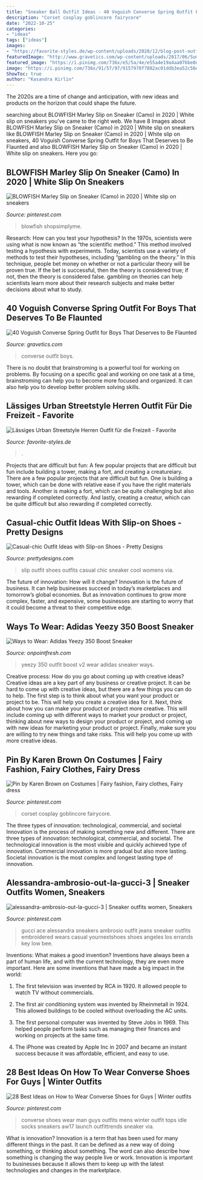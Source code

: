 ```yaml
---
title: "Sneaker Ball Outfit Ideas - 40 Voguish Converse Spring Outfit For Boys That Deserves To Be Flaunted"
description: "Corset cosplay goblincore fairycore"
date: "2022-10-25"
categories:
- "ideas"
tags: ["ideas"]
images:
- "https://favorite-styles.de/wp-content/uploads/2020/12/blog-post-outfit-2020-11-30-01-3-735x1102.png"
featuredImage: "http://www.gravetics.com/wp-content/uploads/2017/06/Summer-Outfit-With-Converse.jpg"
featured_image: "https://i.pinimg.com/736x/e5/5a/4e/e55a4e19a4aa076be0d44a989f2a69f7.jpg"
image: "https://i.pinimg.com/736x/91/57/97/9157970f7882ac01ddb3ea52c56eb90b--alessandra-ambrosio-bees.jpg"
ShowToc: true
author: "Kasandra Kirlin"
---
```



The 2020s are a time of change and anticipation, with new ideas and products on the horizon that could shape the future.

	

		
searching about BLOWFISH Marley Slip on Sneaker (Camo) in 2020 | White slip on sneakers you've came to the right web. We have 8 Images about BLOWFISH Marley Slip on Sneaker (Camo) in 2020 | White slip on sneakers like BLOWFISH Marley Slip on Sneaker (Camo) in 2020 | White slip on sneakers, 40 Voguish Converse Spring Outfit for Boys That Deserves to Be Flaunted and also BLOWFISH Marley Slip on Sneaker (Camo) in 2020 | White slip on sneakers. Here you go:
		
    
## BLOWFISH Marley Slip On Sneaker (Camo) In 2020 | White Slip On Sneakers

<img loading=lazy src="https://i.pinimg.com/736x/03/b5/26/03b5265ba641d19ad7a16e9f86f8fac4.jpg" onerror="this.onerror=null;this.src='https://tse2.mm.bing.net/th?id=OIP.ay5AtQXfb8M-BgzrxOBmkgHaLH&amp;pid=15.1';" alt="BLOWFISH Marley Slip on Sneaker (Camo) in 2020 | White slip on sneakers">

_Source: pinterest.com_

>blowfish shopsimplyme. 

	

Research: How can you test your hypothesis?
In the 1970s, scientists were using what is now known as “the scientific method.” This method involved testing a hypothesis with experiments. Today, scientists use a variety of methods to test their hypotheses, including “gambling on the theory.” In this technique, people bet money on whether or not a particular theory will be proven true. If the bet is successful, then the theory is considered true; if not, then the theory is considered false. gambling on theories can help scientists learn more about their research subjects and make better decisions about what to study.

    
## 40 Voguish Converse Spring Outfit For Boys That Deserves To Be Flaunted

<img loading=lazy src="http://www.gravetics.com/wp-content/uploads/2017/06/Summer-Outfit-With-Converse.jpg" onerror="this.onerror=null;this.src='https://tse2.mm.bing.net/th?id=OIP.PNpRnr9ld85bywAtrWwleQAAAA&amp;pid=15.1';" alt="40 Voguish Converse Spring Outfit for Boys That Deserves to Be Flaunted">

_Source: gravetics.com_

>converse outfit boys. 

	

There is no doubt that brainstroming is a powerful tool for working on problems. By focusing on a specific goal and working on one task at a time, brainstroming can help you to become more focused and organized. It can also help you to develop better problem solving skills.

    
## Lässiges Urban Streetstyle Herren Outfit Für Die Freizeit - Favorite

<img loading=lazy src="https://favorite-styles.de/wp-content/uploads/2020/12/blog-post-outfit-2020-11-30-01-3-735x1102.png" onerror="this.onerror=null;this.src='https://tse1.mm.bing.net/th?id=OIP.Yu3mYjqtYdKmB-JRhAikpQHaLG&amp;pid=15.1';" alt="Lässiges Urban Streetstyle Herren Outfit für die Freizeit - Favorite">

_Source: favorite-styles.de_

>. 

	

Projects that are difficult but fun: A few popular projects that are difficult but fun include building a tower, making a fort, and creating a creatureiary.
There are a few popular projects that are difficult but fun. One is building a tower, which can be done with relative ease if you have the right materials and tools. Another is making a fort, which can be quite challenging but also rewarding if completed correctly. And lastly, creating a creatur, which can be quite difficult but also rewarding if completed correctly.

    
## Casual-chic Outfit Ideas With Slip-on Shoes - Pretty Designs

<img loading=lazy src="http://www.prettydesigns.com/wp-content/uploads/2014/05/Cool-Black-Outfit-with-Slip-on-Shoes.jpg" onerror="this.onerror=null;this.src='https://tse3.mm.bing.net/th?id=OIP.E6Ktn8S4Ut38oJkoD3VzpAHaK-&amp;pid=15.1';" alt="Casual-chic Outfit Ideas with Slip-on Shoes - Pretty Designs">

_Source: prettydesigns.com_

>slip outfit shoes outfits casual chic sneaker cool womens via. 

	

The future of innovation: How will it change?
Innovation is the future of business. It can help businesses succeed in today’s marketplaces and tomorrow’s global economies. But as innovation continues to grow more complex, faster, and expensive, some businesses are starting to worry that it could become a threat to their competitive edge.

    
## Ways To Wear: Adidas Yeezy 350 Boost Sneaker

<img loading=lazy src="http://onpointfresh.com/wp-content/uploads/2016/03/CV4kMeuXAAAAvjr.jpg" onerror="this.onerror=null;this.src='https://tse4.mm.bing.net/th?id=OIP.nSYeSKYIxAI8Od_n1PBJCgHaHa&amp;pid=15.1';" alt="Ways to Wear: Adidas Yeezy 350 Boost Sneaker">

_Source: onpointfresh.com_

>yeezy 350 outfit boost v2 wear adidas sneaker ways. 

	

Creative process: How do you go about coming up with creative ideas?
Creative ideas are a key part of any business or creative project. It can be hard to come up with creative ideas, but there are a few things you can do to help. The first step is to think about what you want your product or project to be. This will help you create a creative idea for it. Next, think about how you can make your product or project more creative. This will include coming up with different ways to market your product or project, thinking about new ways to design your product or project, and coming up with new ideas for marketing your product or project. Finally, make sure you are willing to try new things and take risks. This will help you come up with more creative ideas.

    
## Pin By Karen Brown On Costumes | Fairy Fashion, Fairy Clothes, Fairy Dress

<img loading=lazy src="https://i.pinimg.com/736x/e5/5a/4e/e55a4e19a4aa076be0d44a989f2a69f7.jpg" onerror="this.onerror=null;this.src='https://tse3.mm.bing.net/th?id=OIP.n6a9A4AnClkoxlazyRS-NQHaLH&amp;pid=15.1';" alt="Pin by Karen Brown on Costumes | Fairy fashion, Fairy clothes, Fairy dress">

_Source: pinterest.com_

>corset cosplay goblincore fairycore. 

	

The three types of innovation: technological, commercial, and societal
Innovation is the process of making something new and different. There are three types of innovation: technological, commercial, and societal. The technological innovation is the most visible and quickly achieved type of innovation. Commercial innovation is more gradual but also more lasting. Societal innovation is the most complex and longest lasting type of innovation.

    
## Alessandra-ambrosio-out-la-gucci-3 | Sneaker Outfits Women, Sneakers

<img loading=lazy src="https://i.pinimg.com/736x/91/57/97/9157970f7882ac01ddb3ea52c56eb90b--alessandra-ambrosio-bees.jpg" onerror="this.onerror=null;this.src='https://tse4.mm.bing.net/th?id=OIP.VVyJSX3rEXPxZQD0k2aQuQHaKl&amp;pid=15.1';" alt="alessandra-ambrosio-out-la-gucci-3 | Sneaker outfits women, Sneakers">

_Source: pinterest.com_

>gucci ace alessandra sneakers ambrosio outfit jeans sneaker outfits embroidered wears casual yournextshoes shoes angeles los errands key low bee. 

	

Inventions: What makes a good invention?
Inventions have always been a part of human life, and with the current technology, they are even more important. Here are some inventions that have made a big impact in the world:
1. The first television was invented by RCA in 1920. It allowed people to watch TV without commercials.

2. The first air conditioning system was invented by Rheinmetall in 1924. This allowed buildings to be cooled without overloading the AC units.

3. The first personal computer was invented by Steve Jobs in 1969. This helped people perform tasks such as managing their finances and working on projects at the same time.

4. The iPhone was created by Apple Inc in 2007 and became an instant success because it was affordable, efficient, and easy to use.

    
## 28 Best Ideas On How To Wear Converse Shoes For Guys | Winter Outfits

<img loading=lazy src="https://i.pinimg.com/736x/1b/54/45/1b5445d22903cb0bf7d7b0058e7afec7.jpg" onerror="this.onerror=null;this.src='https://tse3.mm.bing.net/th?id=OIP.WKYI70ltf6713dLH9F7D0gHaLH&amp;pid=15.1';" alt="28 Best Ideas on How to Wear Converse Shoes for Guys | Winter outfits">

_Source: pinterest.com_

>converse shoes wear man guys outfits mens winter outfit tops idle socks sneakers aw17 launch outfittrends sneaker via. 

	

What is innovation?
Innovation is a term that has been used for many different things in the past. It can be defined as a new way of doing something, or thinking about something. The word can also describe how something is changing the way people live or work. Innovation is important to businesses because it allows them to keep up with the latest technologies and changes in the marketplace.

